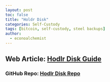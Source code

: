 ```yaml
---
layout: post
toc: false
title: "Holdr Disk"
categories: Self-Custody
tags: [bitcoin, self-custody, steel backups]
author:
  - econoalchemist
---
```

## Web Article: [Hodlr Disk Guide](https://hodlr1.econoalchemist.com)
### GitHub Repo: [Hodlr Disk Repo](https://github.com/econoalchemist/Hodlr-Disks)
